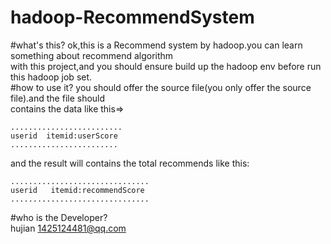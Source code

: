 hadoop-RecommendSystem
===================
#what's this?
  ok,this is a Recommend system by hadoop.you can learn something about recommend algorithm     
  with this project,and you should ensure build up the hadoop env before run this hadoop 
  job set.  
#how to use it?
  you should offer the source file(you only offer the source file).and the file should  
  contains the data like this=> 
  ```
  ......................... 
  userid  itemid:userScore  
  ........................  
  ```
  and the result will contains the total recommends like this:  
  ```
  ............................... 
  userid   itemid:recommendScore  
  ............................... 
  ```
#who is the Developer?  
  hujian <1425124481@qq.com>  
  
